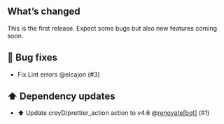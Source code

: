 ## What’s changed

This is the first release. Expect some bugs but also new features coming soon.

## 🐛 Bug fixes

- Fix Lint errors @elcajon (#3)

## ⬆️ Dependency updates

- ⬆️ Update creyD/prettier_action action to v4.6 @[renovate[bot]](https://github.com/apps/renovate) (#1)
